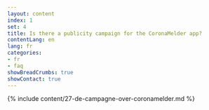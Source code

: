 ```yaml
---
layout: content
index: 1
set: 4
title: Is there a publicity campaign for the CoronaMelder app?
contentLang: en
lang: fr
categories:
- fr
- faq
showBreadCrumbs: true
showContact: true
---
```

{% include content/27-de-campagne-over-coronamelder.md %}
